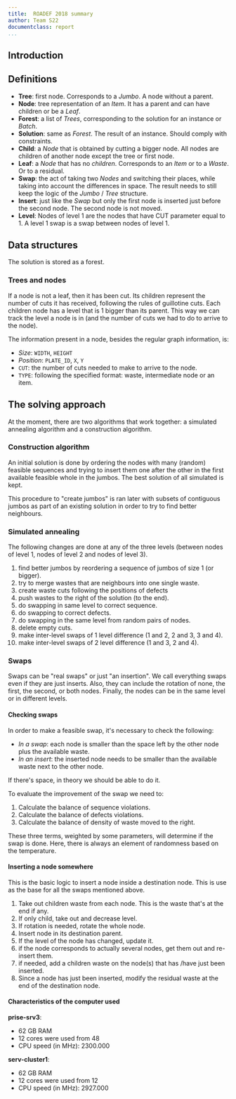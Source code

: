 ```yaml
---
title:  ROADEF 2018 summary
author: Team S22
documentclass: report
...
```


## Introduction

## Definitions

* **Tree**: first node. Corresponds to a *Jumbo*. A node without a parent.
* **Node**: tree representation of an *Item*. It has a parent and can have children or be a *Leaf*.
* **Forest**: a list of *Trees*, corresponding to the solution for an instance or *Batch*.
* **Solution**: same as *Forest*. The result of an instance. Should comply with constraints.
* **Child**: a *Node* that is obtained by cutting a bigger node. All nodes are children of another node except the tree or first node.
* **Leaf**: a *Node* that has no *children*. Corresponds to an *Item* or to a *Waste*. Or to a residual.
* **Swap**: the act of taking two *Nodes* and switching their places, while taking into account the differences in space. The result needs to still keep the logic of the *Jumbo* / *Tree* structure.
* **Insert**: just like the *Swap* but only the first node is inserted just before the second node. The second node is not moved.
* **Level**: Nodes of level 1 are the nodes that have CUT parameter equal to 1. A level 1 swap is a swap between nodes of level 1.

## Data structures

The solution is stored as a forest.

### Trees and nodes

If a node is not a leaf, then it has been cut. Its children represent the number of cuts it has received, following the rules of guillotine cuts.
Each children node has a level that is 1 bigger than its parent. This way we can track the level a node is in (and the number of cuts we had to do to arrive to the node).

The information present in a node, besides the regular graph information, is:

* *Size*: `WIDTH`, `HEIGHT`
* *Position*: `PLATE_ID`, `X`, `Y`
* `CUT`: the number of cuts needed to make to arrive to the node.
* `TYPE`: following the specified format: waste, intermediate node or an item.

## The solving approach

At the moment, there are two algorithms that work together: a simulated annealing algorithm and a construction algorithm.

### Construction algorithm

An initial solution is done by ordering the nodes with many (random) feasible sequences and trying to insert them one after the other in the first available feasible whole in the jumbos. The best solution of all simulated is kept.

This procedure to "create jumbos" is ran later with subsets of contiguous jumbos as part of an existing solution in order to try to find better neighbours.

### Simulated annealing

The following changes are done at any of the three levels (between nodes of level 1, nodes of level 2 and nodes of level 3).

1. find better jumbos by reordering a sequence of jumbos of size 1 (or bigger).
1. try to merge wastes that are neighbours into one single waste.
1. create waste cuts following the positions of defects
1. push wastes to the right of the solution (to the end).
1. do swapping in same level to correct sequence.
1. do swapping to correct defects.
1. do swapping in the same level from random pairs of nodes.
1. delete empty cuts.
1. make inter-level swaps of 1 level difference (1 and 2, 2 and 3, 3 and 4).
1. make inter-level swaps of 2 level difference (1 and 3, 2 and 4).

### Swaps

Swaps can be "real swaps" or just "an insertion". We call everything swaps even if they are just inserts.
Also, they can include the rotation of none, the first, the second, or both nodes.
Finally, the nodes can be in the same level or in different levels.

#### Checking swaps

In order to make a feasible swap, it's necessary to check the following:

* *In a swap*: each node is smaller than the space left by the other node plus the available waste.
* *In an insert*: the inserted node needs to be smaller than the available waste next to the other node.

If there's space, in theory we should be able to do it.

To evaluate the improvement of the swap we need to:

1. Calculate the balance of sequence violations.
2. Calculate the balance of defects violations.
3. Calculate the balance of density of waste moved to the right.

These three terms, weighted by some parameters, will determine if the swap is done. Here, there is always an element of randomness based on the temperature.

#### Inserting a node somewhere

This is the basic logic to insert a node inside a destination node. This is use as the base for all the swaps mentioned above.

1. Take out children waste from each node. This is the waste that's at the end if any.
1. If only child, take out and decrease level.
2. If rotation is needed, rotate the whole node.
3. Insert node in its destination parent.
4. If the level of the node has changed, update it.
5. if the node corresponds to actually several nodes, get them out and re-insert them.
6. if needed, add a children waste on the node(s) that has /have just been inserted.
7. Since a node has just been inserted, modify the residual waste at the end of the destination node.

#### Characteristics of the computer used

<!-- free -mh -->
<!-- lscpu -->

**prise-srv3**:

* 62 GB RAM
* 12 cores were used from 48
* CPU speed (in MHz): 2300.000

**serv-cluster1**:

* 62 GB RAM
* 12 cores were used from 12
* CPU speed (in MHz): 2927.000

